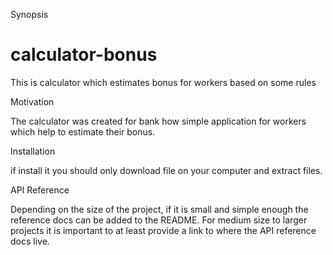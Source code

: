 Synopsis

# calculator-bonus
This is calculator which estimates bonus for workers based on some rules

Motivation

The calculator was created for bank how simple application for workers which help to estimate their bonus.

Installation

if install it you should only download file on your computer and extract files.

API Reference

Depending on the size of the project, if it is small and simple enough the reference docs can be added to the README. For medium size to larger projects it is important to at least provide a link to where the API reference docs live.

